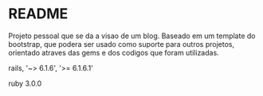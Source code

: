 # README

Projeto pessoal que se da a visao de um blog. Baseado em um template do bootstrap, que podera ser usado como suporte para outros projetos, orientado atraves das gems e dos codigos que foram utilizadas.

rails, '~> 6.1.6', '>= 6.1.6.1'

ruby 3.0.0
